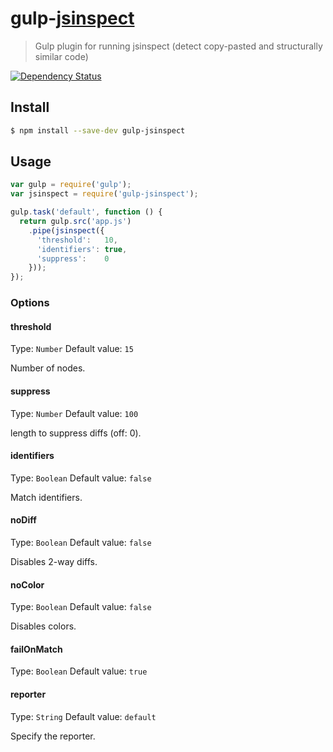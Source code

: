 # gulp-[jsinspect](https://github.com/danielstjules/jsinspect)

> Gulp plugin for running jsinspect (detect copy-pasted and structurally similar code)

[![Dependency Status](https://david-dm.org/alexeyraspopov/gulp-jsinspect.svg)](https://david-dm.org/alexeyraspopov/gulp-jsinspect)

## Install

```sh
$ npm install --save-dev gulp-jsinspect
```

## Usage

```javascript
var gulp = require('gulp');
var jsinspect = require('gulp-jsinspect');

gulp.task('default', function () {
  return gulp.src('app.js')
    .pipe(jsinspect({
      'threshold':   10,
      'identifiers': true,
      'suppress':    0
    }));
});
```

### Options

#### threshold

Type: `Number`
Default value: `15`

Number of nodes.

#### suppress

Type: `Number`
Default value: `100`

length to suppress diffs (off: 0).

#### identifiers

Type: `Boolean`
Default value: `false`

Match identifiers.

#### noDiff

Type: `Boolean`
Default value: `false`

Disables 2-way diffs.

#### noColor

Type: `Boolean`
Default value: `false`

Disables colors.

#### failOnMatch

Type: `Boolean`
Default value: `true`

#### reporter

Type: `String`
Default value: `default`

Specify the reporter.
